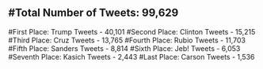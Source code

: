 #Total Number of Tweets: 99,629 
---
#First Place: Trump Tweets - 40,101
#Second Place: Clinton Tweets - 15,215
#Third Place: Cruz Tweets - 13,765
#Fourth Place: Rubio Tweets - 11,703
#Fifth Place: Sanders Tweets - 8,814
#Sixth Place: Jeb! Tweets - 6,053
#Seventh Place: Kasich Tweets - 2,443
#Last Place: Carson Tweets - 1,536
